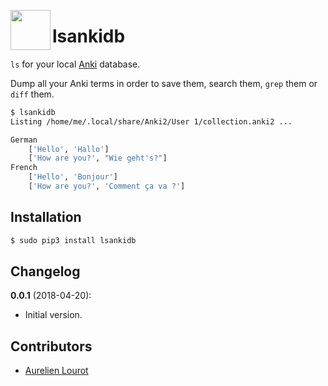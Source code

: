 [<img src="https://rawgit.com/AurelienLourot/lsankidb/master/thirdparty/logo.png" align="left" width="64" height="64">](https://github.com/AurelienLourot/lsankidb)

# lsankidb

`ls` for your local [Anki](https://apps.ankiweb.net/) database.

Dump all your Anki terms in order to save them, search them, `grep` them or `diff` them.

```bash
$ lsankidb
Listing /home/me/.local/share/Anki2/User 1/collection.anki2 ...

German
    ['Hello', 'Hallo']
    ['How are you?', "Wie geht's?"]
French
    ['Hello', 'Bonjour']
    ['How are you?', 'Comment ça va ?']
```

## Installation

```bash
$ sudo pip3 install lsankidb
```

## Changelog

**0.0.1** (2018-04-20):
  * Initial version.

## Contributors

* [Aurelien Lourot](http://github.com/AurelienLourot/)
